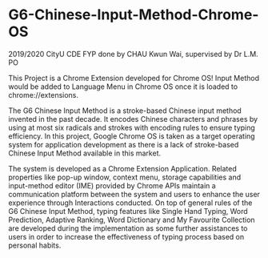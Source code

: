 # G6-Chinese-Input-Method-Chrome-OS
2019/2020 CityU CDE FYP done by CHAU Kwun Wai, supervised by Dr L.M. PO

This Project is a Chrome Extension developed for Chrome OS! Input Method would be added to Language Menu in Chrome OS once it is loaded to chrome://extensions.

The G6 Chinese Input Method is a stroke-based Chinese input method invented in the past decade.
It encodes Chinese characters and phrases by using at most six radicals and strokes with encoding rules to ensure typing efficiency.
In this project, Google Chrome OS is taken as a target operating system for application development as there is a lack of stroke-based Chinese Input Method available in this market.

The system is developed as a Chrome Extension Application.
Related properties like pop-up window, context menu, storage capabilities and input-method editor (IME) provided by Chrome APIs maintain a communication platform between the system and users to enhance the user experience through Interactions conducted.
On top of general rules of the G6 Chinese Input Method, typing features like Single Hand Typing, Word Prediction, Adaptive Ranking, Word Dictionary and My Favourite Collection are developed during the implementation as some further assistances to users in order to increase the effectiveness of typing process based on personal habits.
